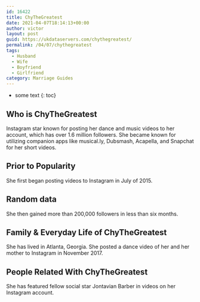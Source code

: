 ```yaml
---
id: 16422
title: ChyTheGreatest
date: 2021-04-07T18:14:13+00:00
author: victor
layout: post
guid: https://ukdataservers.com/chythegreatest/
permalink: /04/07/chythegreatest
tags:
  - Husband
  - Wife
  - Boyfriend
  - Girlfriend
category: Marriage Guides
---
```


* some text
{: toc}


## Who is ChyTheGreatest



Instagram star known for posting her dance and music videos to her account, which has over 1.6 million followers. She became known for utilizing companion apps like musical.ly, Dubsmash, Acapella, and Snapchat for her short videos. 

                
                
                
## Prior to Popularity



She first began posting videos to Instagram in July of 2015. 

                
                
                
## Random data



She then gained more than 200,000 followers in less than six months.  

                
                
                
## Family & Everyday Life of ChyTheGreatest



She has lived in Atlanta, Georgia. She posted a dance video of her and her mother to Instagram in November 2017. 

                
                
                
## People Related With ChyTheGreatest



She has featured fellow social star Jontavian Barber in videos on her Instagram account. 

                
              
            
          
          
          